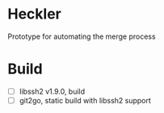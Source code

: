 # Heckler

Prototype for automating the merge process

# Build

- [ ] libssh2 v1.9.0, build
- [ ] git2go, static build with libssh2 support
